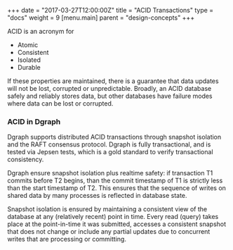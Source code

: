 +++
date = "2017-03-27T12:00:00Z"
title = "ACID Transactions"
type = "docs"
weight = 9
[menu.main]
    parent = "design-concepts"
+++

ACID is an acronym for
* Atomic
* Consistent
* Isolated
* Durable

If these properties are maintained, there is a guarantee that data updates will not be lost, corrupted or unpredictable. Broadly, an ACID database safely and reliably stores data, but other databases have failure modes where data can be lost or corrupted.

### ACID in Dgraph 
Dgraph supports distributed ACID transactions through snapshot isolation and the RAFT consensus protocol. Dgraph is fully transactional, and is tested via Jepsen tests, which is a gold standard to verify transactional consistency.

Dgraph ensure snapshot isolation plus realtime safety: if transaction T1 commits before T2 begins, than the commit timestamp of T1 is strictly less than the start timestamp of T2. This ensures that the sequence of writes on shared data by many processes is reflected in database state.

Snapshot isolation is ensured by maintaining a consistent view of the database at any (relatively recent) point in time. Every read (query) takes place at the point-in-time it was submitted, accesses a consistent snapshot that does not change or include any partial updates due to concurrent writes that are processing or committing.

